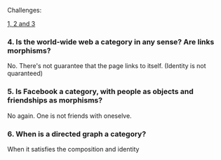 Challenges:

[1, 2 and 3](./1+2+3.rb)


### 4. Is the world-wide web a category in any sense? Are links morphisms?

No. There's not guarantee that the page links to itself. (Identity is not quaranteed)


### 5. Is Facebook a category, with people as objects and friendships as morphisms?

No again. One is not friends with oneselve.


### 6. When is a directed graph a category?

When it satisfies the composition and identity
